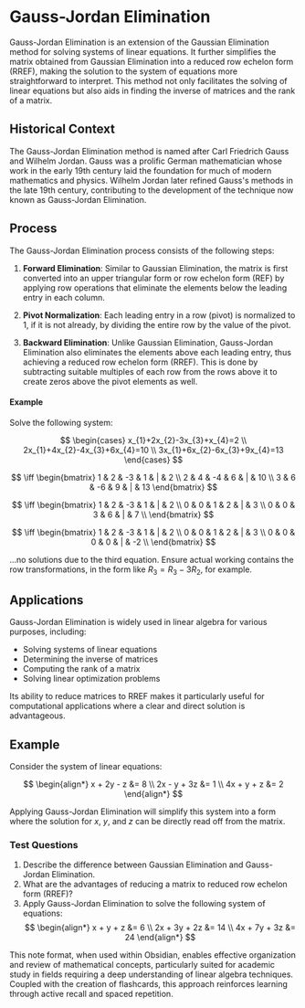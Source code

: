 # Gauss-Jordan Elimination

Gauss-Jordan Elimination is an extension of the Gaussian Elimination method for solving systems of linear equations. It further simplifies the matrix obtained from Gaussian Elimination into a reduced row echelon form (RREF), making the solution to the system of equations more straightforward to interpret. This method not only facilitates the solving of linear equations but also aids in finding the inverse of matrices and the rank of a matrix.

## Historical Context

The Gauss-Jordan Elimination method is named after Carl Friedrich Gauss and Wilhelm Jordan. Gauss was a prolific German mathematician whose work in the early 19th century laid the foundation for much of modern mathematics and physics. Wilhelm Jordan later refined Gauss's methods in the late 19th century, contributing to the development of the technique now known as Gauss-Jordan Elimination.

## Process

The Gauss-Jordan Elimination process consists of the following steps:

1. **Forward Elimination**: Similar to Gaussian Elimination, the matrix is first converted into an upper triangular form or row echelon form (REF) by applying row operations that eliminate the elements below the leading entry in each column.

2. **Pivot Normalization**: Each leading entry in a row (pivot) is normalized to 1, if it is not already, by dividing the entire row by the value of the pivot.

3. **Backward Elimination**: Unlike Gaussian Elimination, Gauss-Jordan Elimination also eliminates the elements above each leading entry, thus achieving a reduced row echelon form (RREF). This is done by subtracting suitable multiples of each row from the rows above it to create zeros above the pivot elements as well.

#### Example

Solve the following system:

$$
\begin{cases}
x_{1}+2x_{2}-3x_{3}+x_{4}=2 \\
2x_{1}+4x_{2}-4x_{3}+6x_{4}=10 \\
3x_{1}+6x_{2}-6x_{3}+9x_{4}=13
\end{cases}
$$

$$
\iff
\begin{bmatrix}
1 & 2 & -3 & 1 & | & 2 \\
2 & 4 & -4 & 6 & | & 10 \\ 
3 & 6 & -6 & 9 & | & 13
\end{bmatrix}
$$

$$
\iff
\begin{bmatrix}
1 & 2 & -3 & 1 & | & 2 \\ 
0 & 0 & 1 & 2 & | & 3 \\ 
0 & 0 & 3 & 6 & | & 7 \\ 
\end{bmatrix}
$$

$$
\iff
\begin{bmatrix}
1 & 2 & -3 & 1 & | & 2 \\ 
0 & 0 & 1 & 2 & | & 3 \\ 
0 & 0 & 0 & 0 & | & -2 \\ 
\end{bmatrix}
$$

...no solutions due to the third equation. Ensure actual working contains the row transformations, in the form like $R_{3}=R_{3}-3R_{2}$, for example.

## Applications

Gauss-Jordan Elimination is widely used in linear algebra for various purposes, including:
- Solving systems of linear equations
- Determining the inverse of matrices
- Computing the rank of a matrix
- Solving linear optimization problems

Its ability to reduce matrices to RREF makes it particularly useful for computational applications where a clear and direct solution is advantageous.

## Example

Consider the system of linear equations:

$$
\begin{align*}
x + 2y - z &= 8 \\
2x - y + 3z &= 1 \\
4x + y + z &= 2
\end{align*}
$$

Applying Gauss-Jordan Elimination will simplify this system into a form where the solution for $x$, $y$, and $z$ can be directly read off from the matrix.

### Test Questions

1. Describe the difference between Gaussian Elimination and Gauss-Jordan Elimination.
2. What are the advantages of reducing a matrix to reduced row echelon form (RREF)?
3. Apply Gauss-Jordan Elimination to solve the following system of equations:
   $$
   \begin{align*}
   x + y + z &= 6 \\
   2x + 3y + 2z &= 14 \\
   4x + 7y + 3z &= 24
   \end{align*}
   $$

This note format, when used within Obsidian, enables effective organization and review of mathematical concepts, particularly suited for academic study in fields requiring a deep understanding of linear algebra techniques. Coupled with the creation of flashcards, this approach reinforces learning through active recall and spaced repetition.